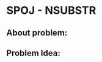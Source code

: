 # SPOJ - NSUBSTR
## About problem:


##  Problem Idea:
<!--stackedit_data:
eyJoaXN0b3J5IjpbLTE1NzQ2ODkyNTNdfQ==
-->